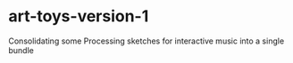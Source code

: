# art-toys-version-1
Consolidating some Processing sketches for interactive music into a single bundle
